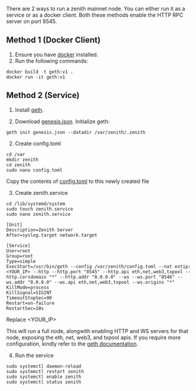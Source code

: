 There are 2 ways to run a zenith mainnet node. You can either run it as a service or as a docker client. Both these methods enable the HTTP RPC server on port 8545. 

<h2>Method 1 (Docker Client)</h2>

1. Ensure you have [docker](https://docs.docker.com/get-docker/) installed.
2. Run the following commands:
```
docker build -t geth:v1 .
docker run -it geth:v1
```


<h2>Method 2 (Service)</h2>

1. Install [geth](https://geth.ethereum.org/docs/install-and-build/installing-geth).

2. Download [genesis.json](https://github.com/Ekkel-AI-Private-Limited/setup-zenith-node/blob/main/genesis.json). Initialize geth:
```
geth init genesis.json --datadir /var/zenith/.zenith
```

2. Create config.toml

```
cd /var
mkdir zenith
cd zenith
sudo nano config.toml
```

Copy the contents of [config.toml](https://github.com/Ekkel-AI-Private-Limited/setup-zenith-node/blob/main/config.toml) to this newly created file

3. Create zenith.service
```
cd /lib/systemd/system
sudo touch zenith.service
sudo nano zenith.service
```

```
[Unit]
Description=Zenith Server
After=syslog.target network.target

[Service]
User=root
Group=root
Type=simple
ExecStart=/usr/bin/geth --config /var/zenith/config.toml --nat extip:<YOUR_IP> --http --http.port "8545" --http.api eth,net,web3,txpool --http.corsdomain "*" --http.addr "0.0.0.0" --ws --ws.port "8546" --ws.addr "0.0.0.0" --ws.api eth,net,web3,txpool --ws.origins "*"
KillMode=process
KillSignal=SIGINT
TimeoutStopSec=90
Restart=on-failure
RestartSec=10s
```

Replace <YOUR_IP>

This will run a full node, alongwith enabling HTTP and WS servers for that node, exposing the eth, net, web3, and txpool apis. If you require more configuration, kindly refer to the [geth documentation](https://geth.ethereum.org/docs/).

4. Run the service
```
sudo systemctl daemon-reload
sudo systemctl restart zenith
sudo systemctl enable zenith
sudo systemctl status zenith
```
